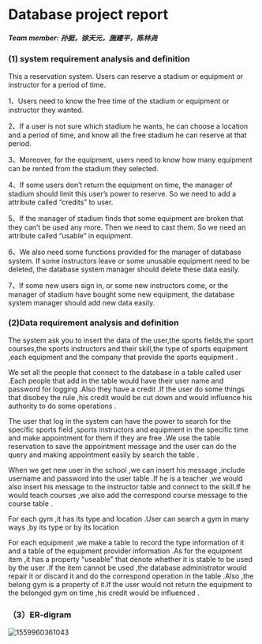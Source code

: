 # 				Database project report

##### Team member: 孙挺，徐天元，施建平，陈林尧

### (1) system requirement analysis and definition

This a reservation system. Users can reserve a stadium or equipment or instructor for a period of time. 

1、Users need to know the free time of the stadium or equipment or instructor they wanted.  

2、If a user is not sure which stadium he wants, he can choose a location and a period of time, and know  all the  free stadium he can reserve at that period.

3、Moreover, for the equipment, users need to know how many equipment can be rented from the stadium they selected.  

4、If some users don’t return the equipment on time, the manager of stadium should limit this user’s  power to reserve. So we need to add a attribute called “credits” to user.

5、If the manager of stadium  finds that some equipment are broken that they can’t be used any more. Then we  need to cast them. So we need an attribute called “usable” in equipment.

6、We also need some functions provided for the manager of database system. If some instructors leave or some unusable equipment need to be deleted, the database system manager should delete these data easily.

7、If some new users sign in, or some new instructors come, or the manager of stadium have bought some new equipment, the database system manager should add new data easily.



### (2)Data requirement analysis and definition

The system ask you to insert the data of the user,the sports fields,the sport courses,the sports instructors and their skill,the type of sports equipment ,each equipment and the company that provide the sports equipment .

We set all the people that connect to the database in a table called user .Each people that add in the table would have their user name and password for logging .Also they have a credit .If the user do some things that disobey the rule ,his credit would be cut down and would influence his authority to do some operations .

The user that log in the system can have the power to search for the specific sports field ,sports instructors and equipment in the specific time and make appointment for them if they are free .We use the table reservation to save the appointment message and the user can do the query and making appointment easily by search the table .

When we get new user in the school ,we can insert his message ,include username and password into the user table .If he is a teacher ,we would also insert his message to the instructor table and connect to the skill.If he would teach courses ,we also add the correspond course message to the course table .

For each gym ,it has its type and location .User can search a gym in many ways ,by its type or by its location 

For each equipment ,we make a table to record the type information of it and a table of the equipment provider information .As for the equipment item ,it has a property "useable" that denote whether it is stable to be used by the user .If the item cannot be used ,the database administrator would repair it or discard it and do the correspond operation in the table .Also ,the belong gym is a property of it.If the user would not return the equipment to the belonged gym on time ,his credit would be influenced .



### （3）ER-digram

![1559960361043](C:\Users\labman028\AppData\Roaming\Typora\typora-user-images\1559960361043.png)